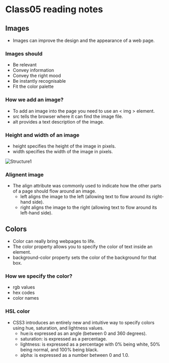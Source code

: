 # Class05 reading notes #

## Images ## 
 - Images can improve the design and the appearance of a web page.

### Images should ### 
 - Be relevant
 - Convey information
 - Convey the right mood
 - Be instantly recognisable
 - Fit the color palette
 
### How we add an image? ###
- To add an image into the page you need to use an < img > element.
- src tells the browser where it can find the image file.
- alt provides a text description of the image.

### Height and width of an image ###
- height  specifies the height of the image in pixels.
- width  specifies the width of the image in pixels.

![Structure1](https://www.tutorialspoint.com/assets/questions/media/2929/html_attribute.jpg)

### Alignent image ###
- The align attribute was commonly used to indicate how the other parts of a page should flow around an image.
  * left  aligns the image to the left (allowing text to flow around its right-hand side).
  * right aligns the image to the right (allowing text to flow around its left-hand side).
  
## Colors ## 
- Color can really bring webpages to life.
- The color property allows you to specify the color of text inside an element.
- background-color property sets the color of the background for that box.

### How we specify the color? ###
- rgb values
- hex codes
- color names

### HSL color ###
- CSS3 introduces an entirely new and intuitive way to specify colors using hue, saturation, and lightness values.
  * hue:is expressed as an angle (between 0 and 360 degrees).
  * saturation: is expressed as a percentage.
  * lightness: is expressed as a percentage with 0% being white, 50% being normal, and 100% being black.
  * alpha: is expressed as a number between 0 and 1.0.






